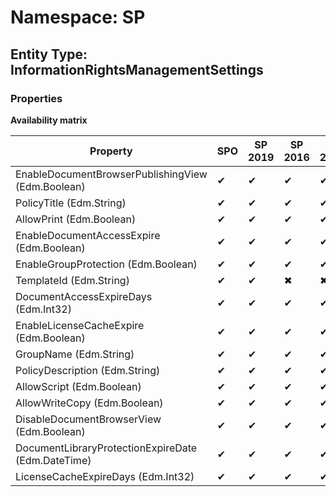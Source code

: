 # Namespace: SP
## Entity Type: InformationRightsManagementSettings

### Properties

**Availability matrix**

Property | SPO | SP 2019 | SP 2016 | SP 2013
----------|-----|---------|---------|--------
EnableDocumentBrowserPublishingView (Edm.Boolean) | ✔ | ✔ | ✔ | ✔
PolicyTitle (Edm.String) | ✔ | ✔ | ✔ | ✔
AllowPrint (Edm.Boolean) | ✔ | ✔ | ✔ | ✔
EnableDocumentAccessExpire (Edm.Boolean) | ✔ | ✔ | ✔ | ✔
EnableGroupProtection (Edm.Boolean) | ✔ | ✔ | ✔ | ✔
TemplateId (Edm.String) | ✔ | ✔ | ✖ | ✖
DocumentAccessExpireDays (Edm.Int32) | ✔ | ✔ | ✔ | ✔
EnableLicenseCacheExpire (Edm.Boolean) | ✔ | ✔ | ✔ | ✔
GroupName (Edm.String) | ✔ | ✔ | ✔ | ✔
PolicyDescription (Edm.String) | ✔ | ✔ | ✔ | ✔
AllowScript (Edm.Boolean) | ✔ | ✔ | ✔ | ✔
AllowWriteCopy (Edm.Boolean) | ✔ | ✔ | ✔ | ✔
DisableDocumentBrowserView (Edm.Boolean) | ✔ | ✔ | ✔ | ✔
DocumentLibraryProtectionExpireDate (Edm.DateTime) | ✔ | ✔ | ✔ | ✔
LicenseCacheExpireDays (Edm.Int32) | ✔ | ✔ | ✔ | ✔


